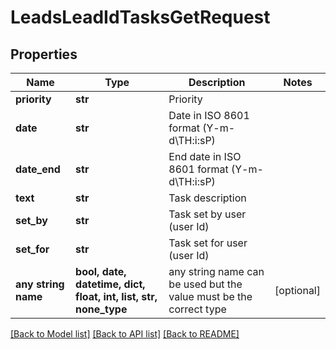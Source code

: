 # LeadsLeadIdTasksGetRequest


## Properties
Name | Type | Description | Notes
------------ | ------------- | ------------- | -------------
**priority** | **str** | Priority | 
**date** | **str** | Date in ISO 8601 format (Y-m-d\\TH:i:sP) | 
**date_end** | **str** | End date in ISO 8601 format (Y-m-d\\TH:i:sP) | 
**text** | **str** | Task description | 
**set_by** | **str** | Task set by user (user Id) | 
**set_for** | **str** | Task set for user (user Id) | 
**any string name** | **bool, date, datetime, dict, float, int, list, str, none_type** | any string name can be used but the value must be the correct type | [optional]

[[Back to Model list]](../README.md#documentation-for-models) [[Back to API list]](../README.md#documentation-for-api-endpoints) [[Back to README]](../README.md)


